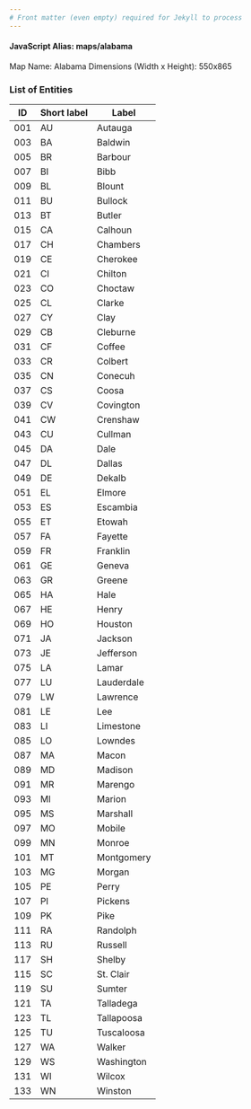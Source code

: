 ```yaml
---
# Front matter (even empty) required for Jekyll to process
---
```


#### JavaScript Alias: maps/alabama

Map Name: Alabama
Dimensions (Width x Height): 550x865

### List of Entities

| ID  | Short label | Label      |
| --- | ----------- | ---------- |
| 001 | AU          | Autauga    |
| 003 | BA          | Baldwin    |
| 005 | BR          | Barbour    |
| 007 | BI          | Bibb       |
| 009 | BL          | Blount     |
| 011 | BU          | Bullock    |
| 013 | BT          | Butler     |
| 015 | CA          | Calhoun    |
| 017 | CH          | Chambers   |
| 019 | CE          | Cherokee   |
| 021 | CI          | Chilton    |
| 023 | CO          | Choctaw    |
| 025 | CL          | Clarke     |
| 027 | CY          | Clay       |
| 029 | CB          | Cleburne   |
| 031 | CF          | Coffee     |
| 033 | CR          | Colbert    |
| 035 | CN          | Conecuh    |
| 037 | CS          | Coosa      |
| 039 | CV          | Covington  |
| 041 | CW          | Crenshaw   |
| 043 | CU          | Cullman    |
| 045 | DA          | Dale       |
| 047 | DL          | Dallas     |
| 049 | DE          | Dekalb     |
| 051 | EL          | Elmore     |
| 053 | ES          | Escambia   |
| 055 | ET          | Etowah     |
| 057 | FA          | Fayette    |
| 059 | FR          | Franklin   |
| 061 | GE          | Geneva     |
| 063 | GR          | Greene     |
| 065 | HA          | Hale       |
| 067 | HE          | Henry      |
| 069 | HO          | Houston    |
| 071 | JA          | Jackson    |
| 073 | JE          | Jefferson  |
| 075 | LA          | Lamar      |
| 077 | LU          | Lauderdale |
| 079 | LW          | Lawrence   |
| 081 | LE          | Lee        |
| 083 | LI          | Limestone  |
| 085 | LO          | Lowndes    |
| 087 | MA          | Macon      |
| 089 | MD          | Madison    |
| 091 | MR          | Marengo    |
| 093 | MI          | Marion     |
| 095 | MS          | Marshall   |
| 097 | MO          | Mobile     |
| 099 | MN          | Monroe     |
| 101 | MT          | Montgomery |
| 103 | MG          | Morgan     |
| 105 | PE          | Perry      |
| 107 | PI          | Pickens    |
| 109 | PK          | Pike       |
| 111 | RA          | Randolph   |
| 113 | RU          | Russell    |
| 117 | SH          | Shelby     |
| 115 | SC          | St. Clair  |
| 119 | SU          | Sumter     |
| 121 | TA          | Talladega  |
| 123 | TL          | Tallapoosa |
| 125 | TU          | Tuscaloosa |
| 127 | WA          | Walker     |
| 129 | WS          | Washington |
| 131 | WI          | Wilcox     |
| 133 | WN          | Winston    |
